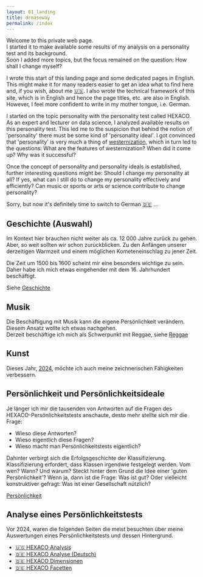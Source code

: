 ```yaml
---
layout: 01_landing
title: drmaseway
permalink: /index
---
```



Welcome to this private web page. <br>
I started it to make available some results of my analysis on a personality test and its background. <br>
Soon I added more topics, but the focus remained on the question: How shall I change myself?

I wrote this start of this landing page and some dedicated pages in English. This might make it for many readers easier to get an idea what to find here and, if you wish, about me  [:us:](aboutme). I also wrote the technical framework of this site, which is in English and hence the page titles, etc. are also in English. However, I feel more confident to write in my mother tongue, i.e. German.

I started on the topic personality with the personality test called HEXACO. As an expert and lecturer on data science, I analyzed available results on this personality test. This led me to the suspicion that behind the notion of 'personality' there must be some kind of 'personality ideal'. I got convinced that 'personality' is very much a thing of [westernization](westernization), which in turn led to the questions: What are the features of westernization? When did it come up? Why was it successful?

Once the concept of personality and personality ideals is established, further interesting questions might be: Should I change my personality at all? If yes, what can I still do to change my personality effectively and efficiently? Can music or sports or arts or science contribute to change personality?

Sorry, but now it's definitely time to switch to German  [:de:]() ...


## Geschichte (Auswahl)

Im Kontext hier brauchen nicht weiter als ca. 12 000 Jahre zurück zu gehen. Aber, so weit sollten wir schon zurückblicken. Zu den Anfängen unserer derzeitigen Warmzeit und einem möglichen Kometeneinschlag zu jener Zeit. 



Die Zeit um 1500 bis 1600 scheint mir eine besonders wichtige zu sein. Daher habe ich mich etwas eingehender mit dem 16. Jahrhundert beschäftigt.

Siehe [Geschichte](history_de_overview)


## Musik

Die Beschäftigung mit Musik kann die eigene Persönlichkeit verändern. Diesem Ansatz wollte ich etwas nachgehen.<br>
Derzeit beschäftige ich mich als Schwerpunkt mit Reggae, siehe [Reggae](Reggae)


## Kunst

Dieses Jahr, [2024](greetings_2024), möchte ich auch meine zeichnerischen Fähigkeiten verbessern.

## Persönlichkeit und Persönlichkeitsideale

Je länger ich mir die tausenden von Antworten auf die Fragen des HEXACO-Persönlichkeitstests anschaute, desto mehr stellte sich mir die Frage:
- Wieso diese Antworten? 
- Wieso eigentlich diese Fragen?  
- Wieso macht man Persönlichkeitstests eigentlich?

Dahinter verbirgt sich die Erfolgsgeschichte der Klassifizierung. Klassifizierung erfordert, dass Klassen irgendwie festgelegt werden. Vom wen? Wann? Und warum?
Steckt hinter dem Grund die Idee einer 'guten Persönlichkeit'? Wenn ja, dann ist die Frage: Was ist gut? Oder vielleicht konstruktiver gefragt: Was ist einer Gesellschaft nützlich?

[Persönlichkeit](personality_conclusions_part_1)

## Analyse eines Persönlichkeitstests

Vor 2024, waren die folgenden Seiten die meist besuchten über meine Auswertungen eines Persönlichkeitstests und dessen Hintergrund.

- [:us: HEXACO Analysis](HEXACO)
- [:de: HEXACO Analyse (Deutsch)](HEXACO_Analyse_DE)
- [:de: HEXACO Dimensionen](dimensions_DE)
- [:de: HEXACO Facetten](facetten_DE)



